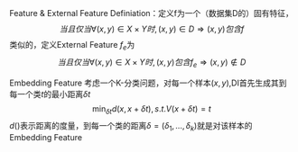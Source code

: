 Feature & External Feature
Definiation：定义f为一个（数据集D的）固有特征，
$$当且仅当\forall (x,y) \in X \times Y时,(x,y)\in D \Rightarrow (x,y)包含f$$
类似的，定义External Feature $f_e$为
$$ 当且仅当\forall (x,y) \in X \times Y 时,(x,y)包含f_e \Rightarrow (x,y) \notin D$$

Embedding Feature
考虑一个K-分类问题，对每一个样本$(x,y)$,DI首先生成其到每一个类$t$的最小距离$\delta t$
$$ \min_{\delta t} d(x, x+\delta t),s.t. V(x+\delta t)=t $$
$d()$表示距离的度量，到每一个类的距离$\delta=(\delta_1,...,\delta_k)$就是对该样本的Embedding Feature 